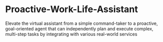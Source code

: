 # Proactive-Work-Life-Assistant
Elevate the virtual assistant from a simple command-taker to a proactive,  goal-oriented agent that can independently plan and execute complex, multi-step tasks by  integrating with various real-world services
